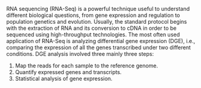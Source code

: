 RNA sequencing (RNA-Seq) is a powerful technique useful to understand different biological questions, from gene expression and regulation to population genetics and evolution. Usually, the standard protocol begins with the extraction of RNA and its conversion to cDNA in order to be sequenced using high-throughput technologies. The most often used application of RNA-Seq is analyzing differential gene expression (DGE), i.e., comparing the expression of all the genes transcribed under two different conditions. DGE analysis involved three mainly three steps:

1. Map the reads for each sample to the reference genome.
2. Quantify expressed genes and transcripts.
3. Statistical analysis of gene expression. 
